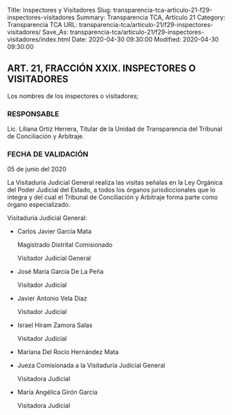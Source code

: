 Title: Inspectores y Visitadores
Slug: transparencia-tca-articulo-21-f29-inspectores-visitadores
Summary: Transparencia TCA, Artículo 21
Category: Transparencia TCA
URL: transparencia-tca/articulo-21/f29-inspectores-visitadores/
Save_As: transparencia-tca/articulo-21/f29-inspectores-visitadores/index.html
Date: 2020-04-30 09:30:00
Modified: 2020-04-30 09:30:00


## ART. 21, FRACCIÓN XXIX. INSPECTORES O VISITADORES

Los nombres de los inspectores o visitadores;

### RESPONSABLE

Lic. Liliana Ortiz Herrera, Titular de la Unidad de Transparencia del Tribunal de Conciliación y Arbitraje.

### FECHA DE VALIDACIÓN

05 de junio del 2020

La Visitaduría Judicial General realiza las visitas señalas en la Ley Orgánica del Poder Judicial del Estado, a todos los órganos jurisdiccionales que lo integra y del cual el Tribunal de Conciliación y Arbitraje forma parte como órgano especializado.

Visitaduría Judicial General:

* Carlos Javier García Mata

  Magistrado Distrital Comisionado 

  Visitador Judicial General 
* José María García De La Peña

     Visitador Judicial

* Javier Antonio Vela Díaz

     Visitador Judicial

* Israel Hiram Zamora Salas

     Visitador Judicial

* Mariana Del Rocío Hernández Mata
* Jueza Comisionada a la Visitaduría Judicial General

     Visitadora Judicial

* María Angélica Girón García

  Visitadora Judicial


